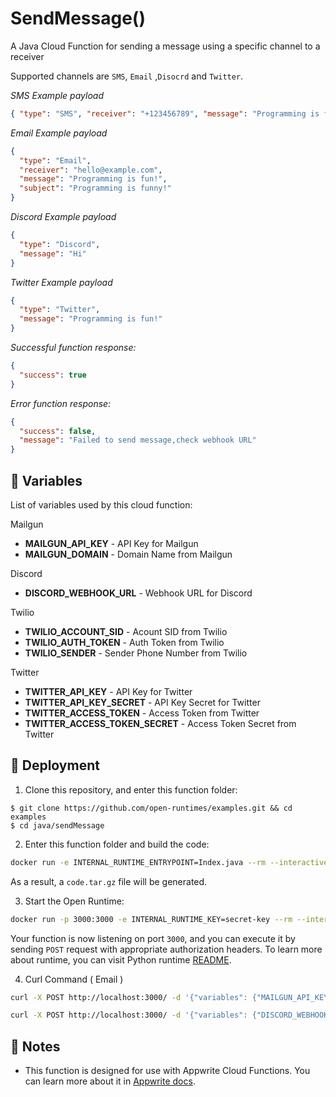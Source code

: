 # SendMessage()

A Java Cloud Function for sending a message using a specific channel to a receiver

Supported channels are `SMS`, `Email` ,`Disocrd` and `Twitter`.

_SMS Example payload_

```json
{ "type": "SMS", "receiver": "+123456789", "message": "Programming is fun!" }
```

_Email Example payload_

```json
{
  "type": "Email",
  "receiver": "hello@example.com",
  "message": "Programming is fun!",
  "subject": "Programming is funny!"
}
```

_Discord Example payload_

```json
{
  "type": "Discord",
  "message": "Hi"
}
```

_Twitter Example payload_

```json
{
  "type": "Twitter",
  "message": "Programming is fun!"
}
```

_Successful function response:_

```json
{
  "success": true
}
```

_Error function response:_

```json
{
  "success": false,
  "message": "Failed to send message,check webhook URL"
}
```

## 📝 Variables

List of variables used by this cloud function:

Mailgun

- **MAILGUN_API_KEY** - API Key for Mailgun
- **MAILGUN_DOMAIN** - Domain Name from Mailgun

Discord

- **DISCORD_WEBHOOK_URL** - Webhook URL for Discord

Twilio

- **TWILIO_ACCOUNT_SID** - Acount SID from Twilio
- **TWILIO_AUTH_TOKEN** - Auth Token from Twilio
- **TWILIO_SENDER** - Sender Phone Number from Twilio

Twitter

- **TWITTER_API_KEY** - API Key for Twitter
- **TWITTER_API_KEY_SECRET** - API Key Secret for Twitter
- **TWITTER_ACCESS_TOKEN** - Access Token from Twitter
- **TWITTER_ACCESS_TOKEN_SECRET** - Access Token Secret from Twitter

## 🚀 Deployment

1. Clone this repository, and enter this function folder:

```
$ git clone https://github.com/open-runtimes/examples.git && cd examples
$ cd java/sendMessage
```

2. Enter this function folder and build the code:

```bash
docker run -e INTERNAL_RUNTIME_ENTRYPOINT=Index.java --rm --interactive --tty --volume $PWD:/usr/code openruntimes/java:v2-18.0 sh /usr/local/src/build.sh
```

As a result, a `code.tar.gz` file will be generated.

3. Start the Open Runtime:

```bash
docker run -p 3000:3000 -e INTERNAL_RUNTIME_KEY=secret-key --rm --interactive --tty --volume $PWD/code.tar.gz:/tmp/code.tar.gz:ro openruntimes/java:v2-18.0 sh /usr/local/src/start.sh
```

Your function is now listening on port `3000`, and you can execute it by sending `POST` request with appropriate authorization headers. To learn more about runtime, you can visit Python runtime [README](https://github.com/open-runtimes/open-runtimes/tree/main/runtimes/python-3.10/example).

4. Curl Command ( Email )

```bash
curl -X POST http://localhost:3000/ -d '{"variables": {"MAILGUN_API_KEY":"YOUR_MAILGUN_API_KEY","MAILGUN_DOMAIN":"YOUR_MAILGUN_DOMAIN"},"payload": "{\"type\": \"Email\",\"receiver\": \"hello@example.com\",\"message\": \"Programming is fun!\",\"subject\": \"Programming is funny!\"}"}' -H "X-Internal-Challenge: secret-key" -H "Content-Type: application/json"
```

```bash
curl -X POST http://localhost:3000/ -d '{"variables": {"DISCORD_WEBHOOK_URL":"YOUR_DISCORD_WEBHOOK_URL"},"payload": "{\"type\": \"Discord\", \"message\": \"Programming is fun!\"}"}' -H "X-Internal-Challenge: secret-key" -H "Content-Type: application/json"
```

## 📝 Notes

- This function is designed for use with Appwrite Cloud Functions. You can learn more about it in [Appwrite docs](https://appwrite.io/docs/functions).
